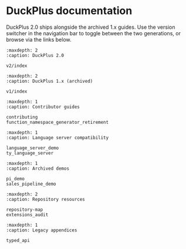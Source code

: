 # DuckPlus documentation

DuckPlus 2.0 ships alongside the archived 1.x guides. Use the version switcher
in the navigation bar to toggle between the two generations, or browse via the
links below.

```{toctree}
:maxdepth: 2
:caption: DuckPlus 2.0

v2/index
```

```{toctree}
:maxdepth: 2
:caption: DuckPlus 1.x (archived)

v1/index
```

```{toctree}
:maxdepth: 1
:caption: Contributor guides

contributing
function_namespace_generator_retirement
```

```{toctree}
:maxdepth: 1
:caption: Language server compatibility

language_server_demo
ty_language_server
```

```{toctree}
:maxdepth: 1
:caption: Archived demos

pi_demo
sales_pipeline_demo
```

```{toctree}
:maxdepth: 2
:caption: Repository resources

repository-map
extensions_audit
```

```{toctree}
:maxdepth: 1
:caption: Legacy appendices

typed_api
```
